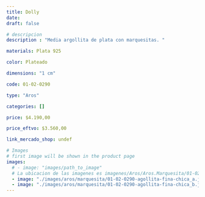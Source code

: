 ```yaml
---
title: Dolly
date: 
draft: false

# descripcion
description : "Media argollita de plata con marquesitas. "

materials: Plata 925

color: Plateado

dimensions: "1 cm"

code: 01-02-0290

type: "Aros"

categories: []

price: $4.190,00

price_eftvo: $3.560,00

link_mercado_shop: undef

# Images
# first image will be shown in the product page
images:
  # - image: "images/path_to_image"
  # La ubicacion de las imagenes es imagenes/Aros/Aros.Marquesita/01-02-0290-dolly
  - image: "./images/aros/marquesita/01-02-0290-agollita-fina-chica_a.jpeg"
  - image: "./images/aros/marquesita/01-02-0290-agollita-fina-chica_b.jpeg"
---
```

